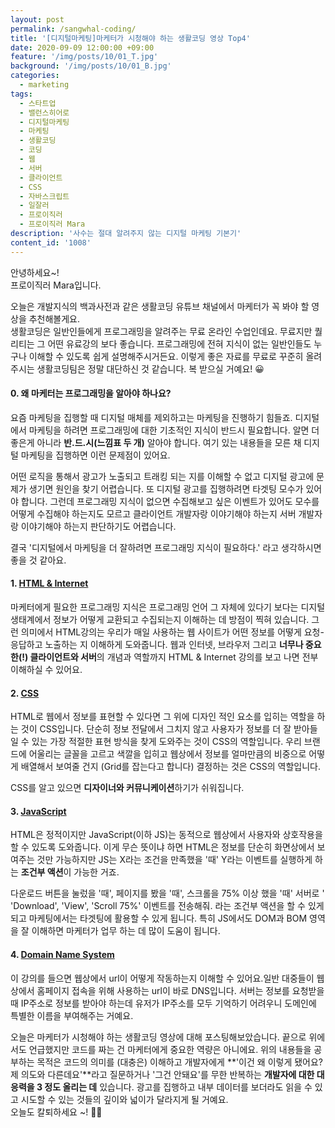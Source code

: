 ```yaml
---
layout: post
permalink: /sangwhal-coding/
title: '[디지털마케팅]마케터가 시청해야 하는 생활코딩 영상 Top4'
date: 2020-09-09 12:00:00 +09:00
feature: '/img/posts/10/01_T.jpg'
background: '/img/posts/10/01_B.jpg'
categories:
  - marketing
tags:
  - 스타트업
  - 밸런스히어로
  - 디지털마케팅
  - 마케팅
  - 생활코딩
  - 코딩 
  - 웹 
  - 서버
  - 클라이언트
  - CSS 
  - 자바스크립트
  - 일잘러
  - 프로이직러
  - 프로이직러 Mara
description: '사수는 절대 알려주지 않는 디지털 마케팅 기본기'
content_id: '1008'
---
```


안녕하세요~!<br>
프로이직러 Mara입니다.

오늘은 개발지식의 백과사전과 같은 생활코딩 유튜브 채널에서 마케터가 꼭 봐야 할 영상을 추천해볼게요. <br>
생활코딩은 일반인들에게 프로그래밍을 알려주는 무료 온라인 수업인데요. 무료지만 퀄리티는 그 어떤 유료강의 보다 좋습니다. 프로그래밍에 전혀 지식이 없는 일반인들도 누구나 이해할 수 있도록 쉽게 설명해주시거든요. 이렇게 좋은 자료를 무료로 꾸준히 올려주시는 생활코딩팀은 정말 대단하신 것 같습니다. 복 받으실 거예요! 😀

#### 0. 왜 마케터는 프로그래밍을 알아야 하나요? 

요즘 마케팅을 집행할 때 디지털 매체를 제외하고는 마케팅을 진행하기 힘들죠. 디지털에서 마케팅을 하려면 프로그래밍에 대한 기초적인 지식이 반드시 필요합니다. 알면 더 좋은게 아니라 **반.드.시(느낌표 두 개)** 알아야 합니다. 여기 있는 내용들을 모른 채 디지털 마케팅을 집행하면 이런 문제점이 있어요. <br>

어떤 로직을 통해서 광고가 노출되고 트래킹 되는 지를 이해할 수 없고 디지털 광고에 문제가 생기면 원인을 찾기 어렵습니다. 또 디지털 광고를 집행하려면 타겟팅 모수가 있어야 합니다. 그런데 프로그래밍 지식이 없으면 수집해보고 싶은 이벤트가 있어도 모수를 어떻게 수집해야 하는지도 모르고 클라이언트 개발자랑 이야기해야 하는지 서버 개발자랑 이야기해야 하는지 판단하기도 어렵습니다.<br>

결국 '디지털에서 마케팅을 더 잘하려면 프로그래밍 지식이 필요하다.' 라고 생각하시면 좋을 것 같아요. 

#### 1. [HTML & Internet]( https://www.youtube.com/watch?v=tZooW6PritE&list=PLuHgQVnccGMDZP7FJ_ZsUrdCGH68ppvPb)

마케터에게 필요한 프로그래밍 지식은 프로그래밍 언어 그 자체에 있다기 보다는 디지털 생태계에서 정보가 어떻게 교환되고 수집되는지 이해하는 데 방점이 찍혀 있습니다. 그런 의미에서 HTML강의는 우리가 매일 사용하는 웹 사이트가 어떤 정보를 어떻게 요청-응답하고 노출하는 지 이해하게 도와줍니다. 웹과 인터넷, 브라우저 그리고 **너무나 중요한(!) 클라이언트와 서버**의 개념과 역할까지 HTML & Internet 강의를 보고 나면 전부 이해하실 수 있어요. 

#### 2. [CSS](https://www.youtube.com/watch?v=Ok0bBJPtgJI&list=PLuHgQVnccGMAnWgUYiAW2cTzSBywFO75B)

HTML로 웹에서 정보를 표현할 수 있다면 그 위에 디자인 적인 요소를 입히는 역할을 하는 것이 CSS입니다. 단순히 정보 전달에서 그치지 않고 사용자가 정보를 더 잘 받아들일 수 있는 가장 적절한 표현 방식을 찾게 도와주는 것이 CSS의 역할입니다. 우리 브랜드에 어울리는 글꼴을 고르고 색깔을 입히고 웹상에서 정보를 얼마만큼의 비중으로 어떻게 배열해서 보여줄 건지 (Grid를 잡는다고 합니다) 결정하는 것은 CSS의 역할입니다. 

CSS를 알고 있으면 **디자이너와 커뮤니케이션**하기가 쉬워집니다. 

#### 3. [JavaScript](https://www.youtube.com/watch?v=dPRtcRwKo-Y&list=PLuHgQVnccGMBB348PWRN0fREzYcYgFybf) 

HTML은 정적이지만 JavaScript(이하 JS)는 동적으로 웹상에서 사용자와 상호작용을 할 수 있도록 도와줍니다. 이게 무슨 뜻이냐 하면 HTML은 정보를 단순히 화면상에서 보여주는 것만 가능하지만 JS는 X라는 조건을 만족했을 '때' Y라는 이벤트를 실행하게 하는 **조건부 액션**이 가능한 거죠. <br>

다운로드 버튼을 눌렀을 '때', 페이지를 봤을 '때', 스크롤을 75% 이상 했을 '때' 서버로 ' 'Download', 'View', 'Scroll 75%' 이벤트를 전송해줘. 라는 조건부 액션을 할 수 있게 되고 마케팅에서는 타겟팅에 활용할 수 있게 됩니다. 특히 JS에서도 DOM과 BOM 영역을 잘 이해하면 마케터가 업무 하는 데 많이 도움이 됩니다. 

#### 4. [Domain Name System](https://www.youtube.com/watch?v=zrqivQVj3JM&list=PLuHgQVnccGMCI75J-rC8yZSVGZq3gYsFp)

이 강의를 들으면 웹상에서 url이 어떻게 작동하는지 이해할 수 있어요.일반 대중들이 웹상에서 홈페이지 접속을 위해 사용하는 url이 바로 DNS입니다. 서버는 정보를 요청받을 때 IP주소로 정보를 받아야 하는데 유저가 IP주소를 모두 기억하기 어려우니 도메인에 특별한 이름을 부여해주는 거예요. 

오늘은 마케터가 시청해야 하는 생활코딩 영상에 대해 포스팅해보았습니다. 끝으로 위에서도 언급했지만 코드를 짜는 건 마케터에게 중요한 역량은 아니에요. 위의 내용들을 공부하는 목적은 코드의 의미를 (대충은) 이해하고 개발자에게 **'이건 왜 이렇게 됐어요? 제 의도와 다른데요'**라고 질문하거나 '그건 안돼요'를 무한 반복하는 **개발자에 대한 대응력을 3 정도 올리는 데** 있습니다. 광고를 집행하고 내부 데이터를 보더라도 읽을 수 있고 시도할 수 있는 것들의 깊이와 넓이가 달라지게 될 거예요. <br>오늘도 칼퇴하세요 ~!  🙋‍♀️
